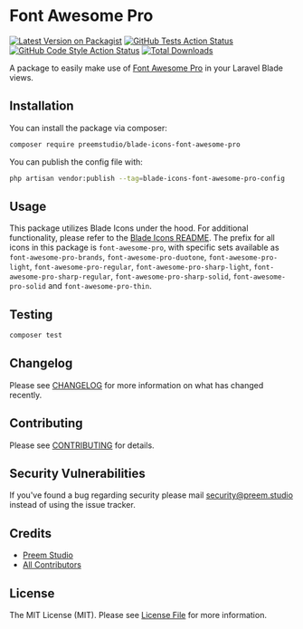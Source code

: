 # Font Awesome Pro

[![Latest Version on Packagist](https://img.shields.io/packagist/v/preemstudio/blade-icons-font-awesome-pro.svg?style=flat-square)](https://packagist.org/packages/preemstudio/blade-icons-font-awesome-pro)
[![GitHub Tests Action Status](https://img.shields.io/github/actions/workflow/status/preemstudio/blade-icons-font-awesome-pro/run-tests.yml?branch=main&label=tests&style=flat-square)](https://github.com/preemstudio/blade-icons-font-awesome-pro/actions?query=workflow%3Arun-tests+branch%3Amain)
[![GitHub Code Style Action Status](https://img.shields.io/github/actions/workflow/status/preemstudio/blade-icons-font-awesome-pro/fix-php-code-style-issues.yml?branch=main&label=code%20style&style=flat-square)](https://github.com/preemstudio/blade-icons-font-awesome-pro/actions?query=workflow%3A"Fix+PHP+code+style+issues"+branch%3Amain)
[![Total Downloads](https://img.shields.io/packagist/dt/preemstudio/blade-icons-font-awesome-pro.svg?style=flat-square)](https://packagist.org/packages/preemstudio/blade-icons-font-awesome-pro)

A package to easily make use of [Font Awesome Pro](https://fontawesome.com/) in your Laravel Blade views.

## Installation

You can install the package via composer:

```bash
composer require preemstudio/blade-icons-font-awesome-pro
```

You can publish the config file with:

```bash
php artisan vendor:publish --tag=blade-icons-font-awesome-pro-config
```

## Usage

This package utilizes Blade Icons under the hood. For additional functionality, please refer to the [Blade Icons README](https://github.com/PreemStudio/blade-icons). The prefix for all icons in this package is `font-awesome-pro`, with specific sets available as `font-awesome-pro-brands`, `font-awesome-pro-duotone`, `font-awesome-pro-light`, `font-awesome-pro-regular`, `font-awesome-pro-sharp-light`, `font-awesome-pro-sharp-regular`, `font-awesome-pro-sharp-solid`, `font-awesome-pro-solid` and `font-awesome-pro-thin`.

## Testing

```bash
composer test
```

## Changelog

Please see [CHANGELOG](CHANGELOG.md) for more information on what has changed recently.

## Contributing

Please see [CONTRIBUTING](CONTRIBUTING.md) for details.

## Security Vulnerabilities

If you've found a bug regarding security please mail [security@preem.studio](mailto:security@preem.studio) instead of using the issue tracker.

## Credits

- [Preem Studio](https://github.com/PreemStudio)
- [All Contributors](../../contributors)

## License

The MIT License (MIT). Please see [License File](LICENSE.md) for more information.
